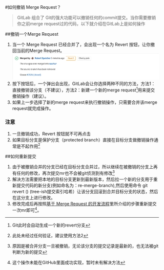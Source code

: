 #如何撤销 Merge Request？
>GitLab 组合了 Git的强大功能可以撤销任何的commit提交。当你需要撤销你之前merge request过的代码，以下就介绍在GitLab上是如何操作

##撤销一个Merge Request
1.  当一个 Merge Request 已经合并了，会出现一个名为 Revert 按钮，让你撤回当前的Merge Request。
![image](src/cherry_pick_changes_mr.png)
1.  按下按钮后，一个弹出会出现，GitLab会让你选择两种不同的方法，方法1：直接撤销该分支（不建议），方法2：新建一个新的merge request[^1]用来提交撤销操作（建议）。
1.  如果上一步选择了新的merge request来执行撤销操作，只需要合并该merge request就完成操作。
### 注意
1.  一旦撤销成功，Revert 按钮就不可再点击
1.  如果目标分支是保护分支（protected branch）直接在目标分支做撤销操作通常是不起作用[^2]

##如何重新提交
1.  由于被撤销合并的分支已经在目标分支合并过，所以继续在被撤销的分支上再有任何的修改，再次提交mr也不会被git侦测到有修改[^3]
1.  解决方法需要把本地的目标分支更新到最新版本，然后拉一个新的分支用于重新提交代码的新分支(例如命名为：re-merge-branch),然后使用命令 git revert (<tree-ish>) (tree-ish提交索引哈希）让该分支回滚到合并目标分支的状态，然后在这分支上进行修改。
1.  修改完成后再按照[基于 Merge Request 的开发流程](gitlab-merge-request.md)里所介绍的步骤重新提交一次mr即可[^4]。








[^1]: Git此时会自动生成一个新的revert分支
[^2]: 此处未经过任何验证，建议使用方法2
[^3]: 原因是被合并分支一旦被撤销，无论该分支的提交记录是最新的，也无法被git判断为新的提交
[^4]: 这个操作未能在GitHub里面成功实现，暂时未有解决方法